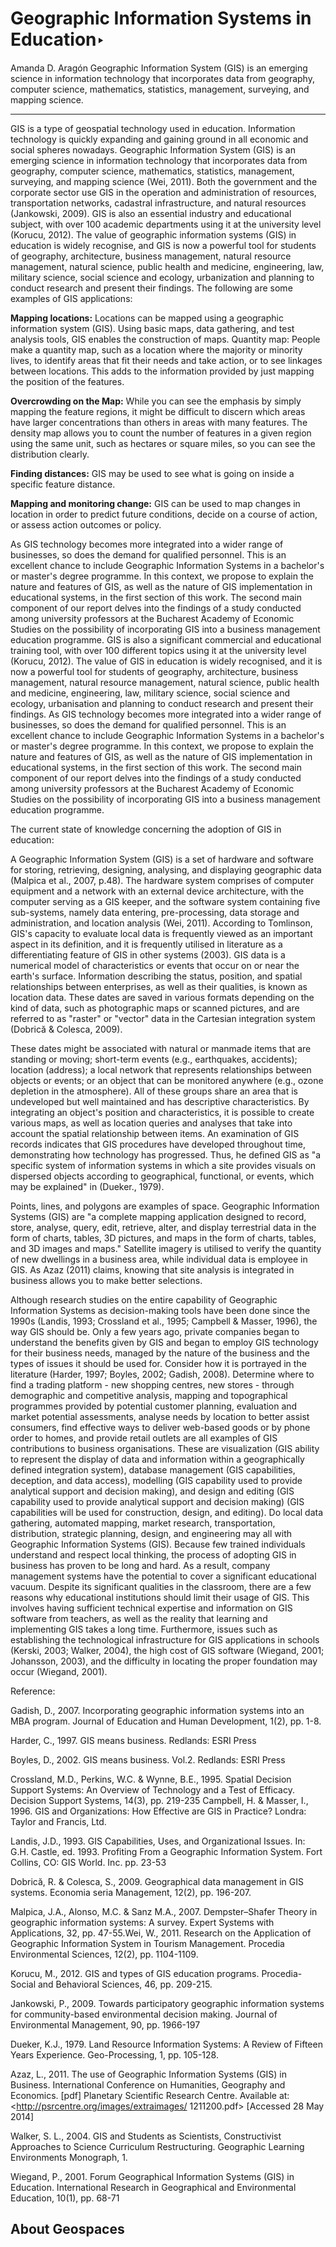 # Geographic Information Systems in Education‣
####	 
Amanda D. Aragón
Geographic Information System (GIS) is an emerging science in information technology that incorporates data from geography, computer science, mathematics, statistics, management, surveying, and mapping science. 

---

GIS is a type of geospatial technology used in education. Information technology is quickly expanding and gaining ground in all economic and social spheres nowadays. Geographic Information System (GIS) is an emerging science in information technology that incorporates data from geography, computer science, mathematics, statistics, management, surveying, and mapping science (Wei, 2011). Both the government and the corporate sector use GIS in the operation and administration of resources, transportation networks, cadastral infrastructure, and natural resources (Jankowski, 2009). GIS is also an essential industry and educational subject, with over 100 academic departments using it at the university level (Korucu, 2012). The value of geographic information systems (GIS) in education is widely recognise, and GIS is now a powerful tool for students of geography, architecture, business management, natural resource management, natural science, public health and medicine, engineering, law, military science, social science and ecology, urbanization and planning to conduct research and present their findings. The following are some examples of GIS applications:

**Mapping locations:** Locations can be mapped using a geographic information system (GIS). Using basic maps, data gathering, and test analysis tools, GIS enables the construction of maps.
Quantity map: People make a quantity map, such as a location where the majority or minority lives, to identify areas that fit their needs and take action, or to see linkages between locations. This adds to the information provided by just mapping the position of the features.

**Overcrowding on the Map:** While you can see the emphasis by simply mapping the feature regions, it might be difficult to discern which areas have larger concentrations than others in areas with many features. The density map allows you to count the number of features in a given region using the same unit, such as hectares or square miles, so you can see the distribution clearly.  

**Finding distances:** GIS may be used to see what is going on inside a specific feature distance.

**Mapping and monitoring change:** GIS can be used to map changes in location in order to predict future conditions, decide on a course of action, or assess action outcomes or policy.

As GIS technology becomes more integrated into a wider range of businesses, so does the demand for qualified personnel. This is an excellent chance to include Geographic Information Systems in a bachelor's or master's degree programme. In this context, we propose to explain the nature and features of GIS, as well as the nature of GIS implementation in educational systems, in the first section of this work. The second main component of our report delves into the findings of a study conducted among university professors at the Bucharest Academy of Economic Studies on the possibility of incorporating GIS into a business management education programme. GIS is also a significant commercial and educational training tool, with over 100 different topics using it at the university level (Korucu, 2012). The value of GIS in education is widely recognised, and it is now a powerful tool for students of geography, architecture, business management, natural resource management, natural science, public health and medicine, engineering, law, military science, social science and ecology, urbanisation and planning to conduct research and present their findings. As GIS technology becomes more integrated into a wider range of businesses, so does the demand for qualified personnel. This is an excellent chance to include Geographic Information Systems in a bachelor's or master's degree programme. In this context, we propose to explain the nature and features of GIS, as well as the nature of GIS implementation in educational systems, in the first section of this work. The second main component of our report delves into the findings of a study conducted among university professors at the Bucharest Academy of Economic Studies on the possibility of incorporating GIS into a business management education programme.

The current state of knowledge concerning the adoption of GIS in education:
 
A Geographic Information System (GIS) is a set of hardware and software for storing, retrieving, designing, analysing, and displaying geographic data (Malpica et al., 2007, p.48). The hardware system comprises of computer equipment and a network with an external device architecture, with the computer serving as a GIS keeper, and the software system containing five sub-systems, namely data entering, pre-processing, data storage and administration, and location analysis (Wei, 2011). According to Tomlinson, GIS's capacity to evaluate local data is frequently viewed as an important aspect in its definition, and it is frequently utilised in literature as a differentiating feature of GIS in other systems (2003). GIS data is a numerical model of characteristics or events that occur on or near the earth's surface. Information describing the status, position, and spatial relationships between enterprises, as well as their qualities, is known as location data. These dates are saved in various formats depending on the kind of data, such as photographic maps or scanned pictures, and are referred to as "raster" or "vector" data in the Cartesian integration system (Dobrică & Colesca, 2009).

These dates might be associated with natural or manmade items that are standing or moving; short-term events (e.g., earthquakes, accidents); location (address); a local network that represents relationships between objects or events; or an object that can be monitored anywhere (e.g., ozone depletion in the atmosphere). All of these groups share an area that is undeveloped but well maintained and has descriptive characteristics. By integrating an object's position and characteristics, it is possible to create various maps, as well as location queries and analyses that take into account the spatial relationship between items. An examination of GIS records indicates that GIS procedures have developed throughout time, demonstrating how technology has progressed. Thus, he defined GIS as "a specific system of information systems in which a site provides visuals on dispersed objects according to geographical, functional, or events, which may be explained" in (Dueker., 1979).

Points, lines, and polygons are examples of space. Geographic Information Systems (GIS) are "a complete mapping application designed to record, store, analyse, query, edit, retrieve, alter, and display terrestrial data in the form of charts, tables, 3D pictures, and maps in the form of charts, tables, and 3D images and maps." Satellite imagery is utilised to verify the quantity of new dwellings in a business area, while individual data is employee in GIS. As Azaz (2011) claims, knowing that site analysis is integrated in business allows you to make better selections.

Although research studies on the entire capability of Geographic Information Systems as decision-making tools have been done since the 1990s (Landis, 1993; Crossland et al., 1995; Campbell & Masser, 1996), the way GIS should be. Only a few years ago, private companies began to understand the benefits given by GIS and began to employ GIS technology for their business needs, managed by the nature of the business and the types of issues it should be used for. Consider how it is portrayed in the literature (Harder, 1997; Boyles, 2002; Gadish, 2008).
Determine where to find a trading platform - new shopping centres, new stores - through demographic and competitive analysis, mapping and topographical programmes provided by potential customer planning, evaluation and market potential assessments, analyse needs by location to better assist consumers, find effective ways to deliver web-based goods or by phone order to homes, and provide retail outlets are all examples of GIS contributions to business organisations.
These are visualization (GIS ability to represent the display of data and information within a geographically defined integration system), database management (GIS capabilities, deception, and data access), modelling (GIS capability used to provide analytical support and decision making), and design and editing (GIS capability used to provide analytical support and decision making) (GIS capabilities will be used for construction, design, and editing). Do local data gathering, automated mapping, market research, transportation, distribution, strategic planning, design, and engineering may all with Geographic Information Systems (GIS). Because few trained individuals understand and respect local thinking, the process of adopting GIS in business has proven to be long and hard. As a result, company management systems have the potential to cover a significant educational vacuum. Despite its significant qualities in the classroom, there are a few reasons why educational institutions should limit their usage of GIS. This involves having sufficient technical expertise and information on GIS software from teachers, as well as the reality that learning and implementing GIS takes a long time. Furthermore, issues such as establishing the technological infrastructure for GIS applications in schools (Kerski, 2003; Walker, 2004), the high cost of GIS software (Wiegand, 2001; Johansson, 2003), and the difficulty in locating the proper foundation may occur (Wiegand, 2001).

Reference:

Gadish, D., 2007. Incorporating geographic information systems 	into an MBA program. Journal of Education and Human Development, 1(2), pp. 1-8.

Harder, C., 1997. GIS means business. Redlands: ESRI Press

Boyles, D., 2002. GIS means business. Vol.2. Redlands: ESRI Press

Crossland, M.D., Perkins, W.C. & Wynne, B.E., 1995. Spatial Decision Support Systems: An Overview of Technology and a Test of Efficacy. Decision Support Systems, 14(3),  pp. 219-235
 Campbell, H. & Masser, I., 1996. GIS and Organizations: How Effective are GIS in Practice? Londra: Taylor and Francis, Ltd.
 
Landis, J.D., 1993. GIS Capabilities, Uses, and Organizational Issues. In: G.H. Castle, ed. 1993. Profiting From a Geographic Information System. Fort Collins, CO: GIS World. Inc. pp. 23-53

Dobrică, R. & Colesca, S., 2009. Geographical data management in GIS systems. Economia seria Management, 12(2), pp. 196-207.

Malpica, J.A., Alonso, M.C. & Sanz M.A., 2007. Dempster–Shafer Theory in geographic information systems: A survey. Expert Systems with Applications, 32, pp. 47-55.Wei, W., 2011. Research on the Application of Geographic Information System in Tourism Management. Procedia Environmental Sciences, 12(2), pp. 1104-1109.

Korucu, M., 2012. GIS and types of GIS education programs. Procedia-Social and Behavioral Sciences, 46, pp. 209-215. 

Jankowski, P., 2009. Towards participatory geographic information systems for community-based environmental decision making. Journal of Environmental Management, 90, pp. 1966-197

Dueker, K.J., 1979. Land Resource Information Systems: A Review of Fifteen Years Experience. Geo-Processing, 1, pp. 105-128.

Azaz, L., 2011. The use of Geographic Information Systems (GIS) in Business. International Conference on Humanities, Geography and Economics. [pdf] Planetary Scientific Research Centre. Available at: <http://psrcentre.org/images/extraimages/ 1211200.pdf> [Accessed 28 May 2014]

Walker, S. L., 2004. GIS and Students as Scientists, Constructivist Approaches to Science Curriculum Restructuring. Geographic Learning Environments Monograph, 1.

Wiegand, P., 2001. Forum Geographical Information Systems (GIS) in Education. International Research in Geographical and Environmental Education, 10(1), pp. 68-71
 




## About Geospaces


            